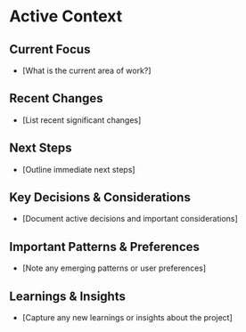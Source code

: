 # Active Context

## Current Focus

- [What is the current area of work?]

## Recent Changes

- [List recent significant changes]

## Next Steps

- [Outline immediate next steps]

## Key Decisions & Considerations

- [Document active decisions and important considerations]

## Important Patterns & Preferences

- [Note any emerging patterns or user preferences]

## Learnings & Insights

- [Capture any new learnings or insights about the project]
